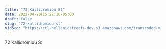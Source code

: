 ```yaml
---
title: "72 Kallidromiou St"
date: 2022-04-20T15:22:10-05:00
draft: false
slug: "72-kallidromiou-st"
vidSrc: "https://ctl-hellenicstreets-dev.s3.amazonaws.com/transcoded-videos/72%20Kallidromiou%20St.%20-%2078%20Kallidromiou%20St.%20%28Kountouriotou%20St.%29.mp4"
---
```


72 Kallidromiou St
